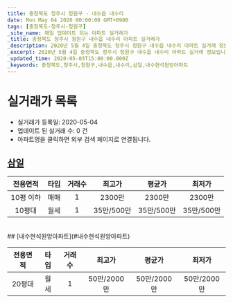 ```yaml
---
title: 충청북도 청주시 청원구 - 내수읍 내수리
date: Mon May 04 2020 00:00:00 GMT+0900
tags: [충청북도-청주시-청원구]
_site_name: 매일 업데이트 되는 아파트 실거래가
_title: 충청북도 청주시 청원구 내수읍 내수리 아파트 실거래가
_description: 2020년 5월 4일 충청북도 청주시 청원구 내수읍 내수리 아파트 실거래 정보입니다. 2건 아파트 정보가 있습니다.
_excerpt: 2020년 5월 4일 충청북도 청주시 청원구 내수읍 내수리 아파트 실거래 정보입니다. 2건 아파트 정보가 있습니다.
_updated_time: 2020-05-03T15:00:00.000Z
_keywords: 충청북도,청주시,청원구,내수읍,내수리,삼일,내수현석원앙아파트
---
```






# 실거래가 목록
- 실거래가 등록일: 2020-05-04
- 업데이트 된 실거래 수: 0 건
- 아파트명을 클릭하면 외부 검색 페이지로 연결됩니다.

## [삼일](#삼일)

|전용면적|타입|거래수|최고가|평균가|최저가|
|:---:|:---:|:---:|:---:|:---:|:---:|
|10평 이하|<span class="deal-type-1">매매</span>|1|2300만|2300만|2300만|
|10평대|<span class="deal-type-3">월세</span>|1|35만/500만|35만/500만|35만/500만|

<br/>
## [내수현석원앙아파트](#내수현석원앙아파트)

|전용면적|타입|거래수|최고가|평균가|최저가|
|:---:|:---:|:---:|:---:|:---:|:---:|
|20평대|<span class="deal-type-3">월세</span>|1|50만/2000만|50만/2000만|50만/2000만|

<br/>




